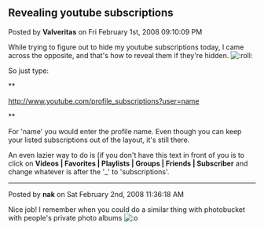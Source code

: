 ## Revealing youtube subscriptions
Posted by **Valveritas** on Fri February 1st, 2008 09:10:09 PM

While trying to figure out to hide my youtube subscriptions today, I came across the opposite, and that's how to reveal them if they're hidden.   <!-- s:roll: --><img src="{SMILIES_PATH}/icon_rolleyes.gif" alt=":roll:" title="Rolling Eyes" /><!-- s:roll: --> 

So just type:

**
<!-- m --><a class="postlink" href="http://www.youtube.com/profile_subscriptions?user=name">http://www.youtube.com/profile_subscriptions?user=name</a><!-- m -->
**

For 'name' you would enter the profile name. Even though you can keep your listed subscriptions out of the layout, it's still there.  

An even lazier way to do is (if you don't have this text in front of you is to click on **Videos |  Favorites  |  Playlists  |  Groups  |  Friends  |  Subscriber** and change whatever is after the '_' to 'subscriptions'.

--------------------------------------------------------------------------------

Posted by **nak** on Sat February 2nd, 2008 11:36:18 AM

Nice job! I remember when you could do a similar thing with photobucket with people's private photo albums  <!-- s:o --><img src="{SMILIES_PATH}/icon_e_surprised.gif" alt=":o" title="Surprised" /><!-- s:o -->
